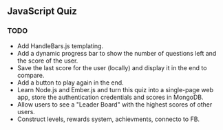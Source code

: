 ## JavaScript Quiz

### TODO
- Add HandleBars.js templating.
- Add a dynamic progress bar to show the number of questions left and the score of the user.
- Save the last score for the user (locally) and display it in the end to compare.
- Add a button to play again in the end.
- Learn Node.js and Ember.js and turn this quiz into a single-page web app, store the authentication credentials and scores in MongoDB.
- Allow users to see a "Leader Board" with the highest scores of other users.
- Construct levels, rewards system, achievments, connecto to FB.
